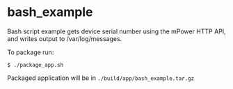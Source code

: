 # bash_example

Bash script example gets device serial number using the mPower HTTP API, and writes output to /var/log/messages.

To package run:

`$ ./package_app.sh`

Packaged application will be in `./build/app/bash_example.tar.gz`
